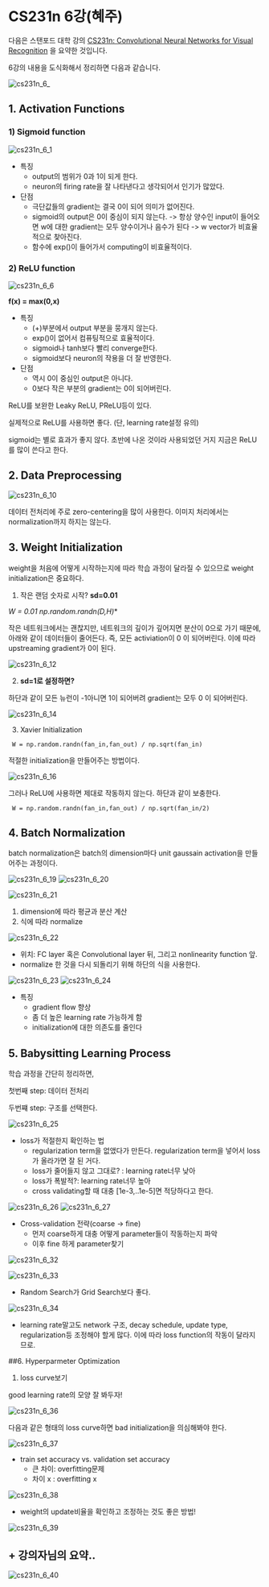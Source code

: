 # CS231n 6강(혜주)

다음은 스탠포드 대학 강의  [CS231n: Convolutional Neural Networks for Visual Recognition](http://cs231n.stanford.edu/) 을 요약한 것입니다.



6강의 내용을 도식화해서 정리하면 다음과 같습니다. 

![cs231n_6_](https://user-images.githubusercontent.com/32008883/32380789-642cb69c-c0f4-11e7-8fa3-51a4d03ab504.JPG)





## 1. Activation Functions

### 1) Sigmoid function

![cs231n_6_1](https://user-images.githubusercontent.com/32008883/32380799-694b7d70-c0f4-11e7-9a20-f24213ac281e.JPG)

- 특징 
  - output의 범위가 0과 1이 되게 한다.
  - neuron의 firing rate을 잘 나타낸다고 생각되어서 인기가 많았다.
- 단점
  - 극단값들의 gradient는 결국 0이 되어 의미가 없어진다.
  - sigmoid의 output은 0이 중심이 되지 않는다. -> 항상 양수인 input이 들어오면 w에 대한 gradient는 모두 양수이거나 음수가 된다 -> w vector가 비효율적으로 찾아진다.
  - 함수에 exp()이 들어가서 computing이 비효율적이다.



### 2) ReLU function

![cs231n_6_6](https://user-images.githubusercontent.com/32008883/32381234-894a37a0-c0f5-11e7-9129-6cd0320e03a3.JPG)

**f(x) = max(0,x)**



- 특징
  - (+)부분에서 output 부분을 뭉개지 않는다.
  - exp()이 없어서 컴퓨팅적으로 효율적이다.
  - sigmoid나 tanh보다 빨리 converge한다.
  - sigmoid보다 neuron의 작용을 더 잘 반영한다.
- 단점
  - 역시 0이 중심인 output은 아니다.
  - 0보다 작은 부분의 gradient는 0이 되어버린다.



ReLU를 보완한 Leaky ReLU, PReLU등이 있다.

실제적으로 ReLU를 사용하면 좋다. (단, learning rate설정 유의)

sigmoid는 별로 효과가 좋지 않다. 초반에 나온 것이라 사용되었던 거지 지금은 ReLU를 많이 쓴다고 한다.





## 2. Data Preprocessing

![cs231n_6_10](https://user-images.githubusercontent.com/32008883/32381233-890cea4e-c0f5-11e7-93b6-a1a2c9f00dd0.JPG)

데이터 전처리에 주로 zero-centering을 많이 사용한다. 이미지 처리에서는 normalization까지 하지는 않는다.



## 3. Weight Initialization

weight을 처음에 어떻게 시작하는지에 따라 학습 과정이 달라질 수 있으므로 weight initialization은 중요하다.

1) 작은 랜덤 숫자로 시작? **sd=0.01**

**W = 0.01* np.random.randn(D,H)** 

작은 네트워크에서는 괜찮지만, 네트워크의 깊이가 깊어지면 분산이 0으로 가기 때문에, 아래와 같이 데이터들이 줄어든다. 즉, 모든 activiation이 0 이 되어버린다. 이에 따라 upstreaming gradient가 0이 된다. 


![cs231n_6_12](https://user-images.githubusercontent.com/32008883/32381720-bd26cc5e-c0f6-11e7-99b2-f131d5da11ed.JPG)



2) **sd=1로 설정하면?**

하단과 같이 모든 뉴런이 -1아니면 1이 되어버려 gradient는 모두 0 이 되어버린다.




![cs231n_6_14](https://user-images.githubusercontent.com/32008883/32381722-bddd81d8-c0f6-11e7-8bf2-d26b8c0aff12.JPG)


3) Xavier Initialization

``` W = np.random.randn(fan_in,fan_out) / np.sqrt(fan_in)``` 

적절한 initialization을 만들어주는 방법이다.

![cs231n_6_16](https://user-images.githubusercontent.com/32008883/32381951-5cf2ea06-c0f7-11e7-820a-a6104ddae04a.JPG)

그러나 ReLU에 사용하면 제대로 작동하지 않는다. 하단과 같이 보충한다.

 ` W = np.random.randn(fan_in,fan_out) / np.sqrt(fan_in/2)`

 

## 4. Batch Normalization

batch normalization은 batch의 dimension마다  unit gaussain activation을 만들어주는 과정이다.



![cs231n_6_19](https://user-images.githubusercontent.com/32008883/32381949-5c497f2a-c0f7-11e7-9da8-59cf46e6615f.JPG)
![cs231n_6_20](https://user-images.githubusercontent.com/32008883/32381950-5ca33448-c0f7-11e7-8d36-eb489b7a3f02.JPG) 



![cs231n_6_21](https://user-images.githubusercontent.com/32008883/32383005-214accb4-c0fa-11e7-9926-76e5b2d2c91a.JPG)

1. dimension에 따라 평균과 분산 계산
2. 식에 따라 normalize

![cs231n_6_22](https://user-images.githubusercontent.com/32008883/32383006-217d1a70-c0fa-11e7-8b2a-ca25145dcb9d.JPG)

- 위치: FC layer 혹은 Convolutional layer 뒤, 그리고 nonlinearity function 앞.
- normalize 한 것을 다시 되돌리기 위해 하단의 식을 사용한다.

![cs231n_6_23](https://user-images.githubusercontent.com/32008883/32382999-2089f6a6-c0fa-11e7-8c9f-d4a95967bd34.JPG)
![cs231n_6_24](https://user-images.githubusercontent.com/32008883/32383002-20f0258e-c0fa-11e7-97a7-77e0c36f39a6.JPG)

- 특징
  - gradient flow 향상
  - 좀 더 높은 learning rate 가능하게 함
  - initialization에 대한 의존도를 줄인다



## 5. Babysitting Learning Process

학습 과정을 간단히 정리하면, 

첫번째 step: 데이터 전처리

두번쨰 step: 구조를 선택한다.



![cs231n_6_25](https://user-images.githubusercontent.com/32008883/32383003-211e9522-c0fa-11e7-98d5-40138c179a2a.JPG)

- loss가 적절한지 확인하는 법
  - regularization term을 없앴다가 만든다. regularization term을 넣어서 loss가 올라가면 잘 된 거다.
  - loss가 줄어들지 않고 그대로? : learning rate너무 낮아
  - loss가 폭발적?:  learning rate너무 높아
  - cross validating할 때 대충 [1e-3,..1e-5]면 적당하다고 한다.



![cs231n_6_26](https://user-images.githubusercontent.com/32008883/32383250-d9ed9d64-c0fa-11e7-8442-d76dac3b605e.JPG)
![cs231n_6_27](https://user-images.githubusercontent.com/32008883/32383251-da189b9a-c0fa-11e7-8a65-559090a0649e.JPG)



- Cross-validation 전략(coarse -> fine)
  - 먼저 coarse하게 대충 어떻게 parameter들이 작동하는지 파악
  - 이후 fine 하게 parameter찾기




![cs231n_6_32](https://user-images.githubusercontent.com/32008883/32383475-67c6a2c0-c0fb-11e7-80de-75631fcf102b.JPG)



![cs231n_6_33](https://user-images.githubusercontent.com/32008883/32383467-6655f346-c0fb-11e7-9e80-5a9b206e53b4.JPG)



- Random Search가 Grid Search보다 좋다.

![cs231n_6_34](https://user-images.githubusercontent.com/32008883/32383469-668ef088-c0fb-11e7-896b-1a6727578a51.JPG)



- learning rate말고도 network 구조, decay schedule, update type, regularization등 조정해야 할게 많다. 이에 따라 loss function의 작동이 달라지므로.





##6. Hyperparmeter Optimization

1) loss curve보기

good learning rate의 모양 잘 봐두자!

![cs231n_6_36](https://user-images.githubusercontent.com/32008883/32383637-de735684-c0fb-11e7-8d29-097b0695a987.JPG)

다음과 같은 형태의 loss curve하면 bad initialization을 의심해봐야 한다.

![cs231n_6_37](https://user-images.githubusercontent.com/32008883/32383640-dede0a92-c0fb-11e7-8803-38d430ca9165.JPG)

- train set accuracy vs. validation set accuracy
  - 큰 차이: overfitting문제
  - 차이 x : overfitting x

![cs231n_6_38](https://user-images.githubusercontent.com/32008883/32383632-ddb74ffc-c0fb-11e7-9f10-9f89e45011ce.JPG)

- weight의 update비율을 확인하고 조정하는 것도 좋은 방법!

![cs231n_6_39](https://user-images.githubusercontent.com/32008883/32383634-ddf1b336-c0fb-11e7-9597-286125e99976.JPG)



## + 강의자님의 요약..

![cs231n_6_40](https://user-images.githubusercontent.com/32008883/32383635-de2c10d0-c0fb-11e7-9a41-6f2c8b7c4ad9.JPG)

